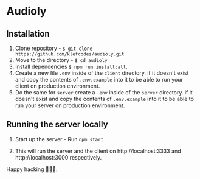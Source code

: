 # Audioly

## Installation

1. Clone repository - `$ git clone https://github.com/klefcodes/audioly.git`
2. Move to the directory - `$ cd audioly`
3. Install dependencies `$ npm run install:all`.
4. Create a new file `.env` inside of the `client` directory. if it doesn't exist and copy the contents of `.env.example` into it to be able to run your client on production environment.
5. Do the same for `server` create a `.env` inside of the `server` directory. if it doesn't exist and copy the contents of `.env.example` into it to be able to run your server on production environment.

## Running the server locally

1. Start up the server - Run `npm start`

2. This will run the server and the client on http://localhost:3333 and http://localhost:3000 respectively.

Happy hacking 👨🏽‍💻.